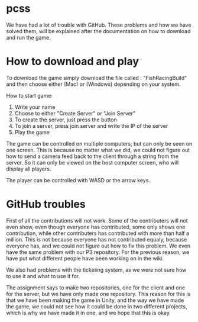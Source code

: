 # pcss

We have had a lot of trouble with GitHub. These problems and how we have solved them, will be explained after the documentation on how to download and run the game.

# How to download and play
To download the game simply download the file called : "FishRacingBuild" and then choose either (Mac) or (Windows) depending on your system.

How to start game:
1. Write your name
2. Choose to either "Create Server" or "Join Server"
3. To create the server, just press the button
4. To join a server, press join server and write the IP of the server
5. Play the game

The game can be controlled on multiple computers, but can only be seen on one screen. This is because no matter what we did, we could not figure out how to send a camera feed back to the client through a string from the server. So it can only be viewed on the host computer screen, who will display all players.

The player can be controlled with WASD or the arrow keys.

# GitHub troubles
First of all the contributions will not work. Some of the contributers will not even show, even though everyone has contributed, some only shows one contribution, while other contributers has contributed with more than half a million. This is not because everyone has not contributed equaly, because everyone has, and we could not figure out how to fix this problem. We even have the same problem with our P3 repository. 
For the previous reason, we have put what different people have been working on in the wiki.

We also had problems with the ticketing system, as we were not sure how to use it and what to use it for. 

The assignment says to make two repositories, one for the client and one for the server, but we have only made one repository. This reason for this is that we have been making the game in Unity, and the way we have made the game, we could not see how it could be done in two different projects, which is why we have made it in one, and we hope that this is okay.
